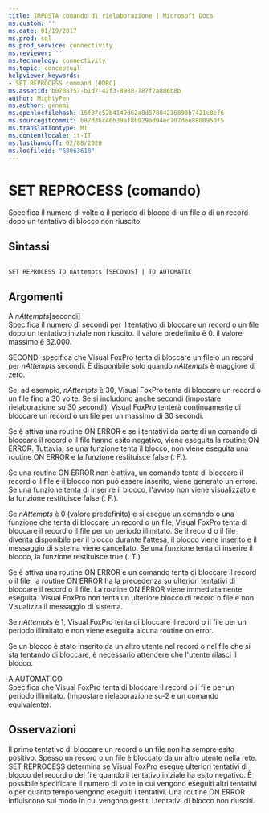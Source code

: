 ```yaml
---
title: IMPOSTA comando di rielaborazione | Microsoft Docs
ms.custom: ''
ms.date: 01/19/2017
ms.prod: sql
ms.prod_service: connectivity
ms.reviewer: ''
ms.technology: connectivity
ms.topic: conceptual
helpviewer_keywords:
- SET REPROCESS command [ODBC]
ms.assetid: b0708757-b1d7-42f3-8988-787f2a806b8b
author: MightyPen
ms.author: genemi
ms.openlocfilehash: 16f87c52b4149d62a8d57884216890b7421e8ef6
ms.sourcegitcommit: b87d36c46b39af8b929ad94ec707dee8800950f5
ms.translationtype: MT
ms.contentlocale: it-IT
ms.lasthandoff: 02/08/2020
ms.locfileid: "68063618"
---
```

# <a name="set-reprocess-command"></a>SET REPROCESS (comando)
Specifica il numero di volte o il periodo di blocco di un file o di un record dopo un tentativo di blocco non riuscito.  
  
## <a name="syntax"></a>Sintassi  
  
```  
  
SET REPROCESS TO nAttempts [SECONDS] | TO AUTOMATIC  
```  
  
## <a name="arguments"></a>Argomenti  
 A *nAttempts*[secondi]  
 Specifica il numero di secondi per il tentativo di bloccare un record o un file dopo un tentativo iniziale non riuscito. Il valore predefinito è 0. il valore massimo è 32.000.  
  
 SECONDI specifica che Visual FoxPro tenta di bloccare un file o un record per *nAttempts* secondi. È disponibile solo quando *nAttempts* è maggiore di zero.  
  
 Se, ad esempio, *nAttempts* è 30, Visual FoxPro tenta di bloccare un record o un file fino a 30 volte. Se si includono anche secondi (impostare rielaborazione su 30 secondi), Visual FoxPro tenterà continuamente di bloccare un record o un file per un massimo di 30 secondi.  
  
 Se è attiva una routine ON ERROR e se i tentativi da parte di un comando di bloccare il record o il file hanno esito negativo, viene eseguita la routine ON ERROR. Tuttavia, se una funzione tenta il blocco, non viene eseguita una routine ON ERROR e la funzione restituisce false (. F.).  
  
 Se una routine ON ERROR non è attiva, un comando tenta di bloccare il record o il file e il blocco non può essere inserito, viene generato un errore. Se una funzione tenta di inserire il blocco, l'avviso non viene visualizzato e la funzione restituisce false (. F.).  
  
 Se *nAttempts* è 0 (valore predefinito) e si esegue un comando o una funzione che tenta di bloccare un record o un file, Visual FoxPro tenta di bloccare il record o il file per un periodo illimitato. Se il record o il file diventa disponibile per il blocco durante l'attesa, il blocco viene inserito e il messaggio di sistema viene cancellato. Se una funzione tenta di inserire il blocco, la funzione restituisce true (. T.)  
  
 Se è attiva una routine ON ERROR e un comando tenta di bloccare il record o il file, la routine ON ERROR ha la precedenza su ulteriori tentativi di bloccare il record o il file. La routine ON ERROR viene immediatamente eseguita. Visual FoxPro non tenta un ulteriore blocco di record o file e non Visualizza il messaggio di sistema.  
  
 Se *nAttempts* è 1, Visual FoxPro tenta di bloccare il record o il file per un periodo illimitato e non viene eseguita alcuna routine on error.  
  
 Se un blocco è stato inserito da un altro utente nel record o nel file che si sta tentando di bloccare, è necessario attendere che l'utente rilasci il blocco.  
  
 A AUTOMATICO  
 Specifica che Visual FoxPro tenta di bloccare il record o il file per un periodo illimitato. (Impostare rielaborazione su-2 è un comando equivalente).  
  
## <a name="remarks"></a>Osservazioni  
 Il primo tentativo di bloccare un record o un file non ha sempre esito positivo. Spesso un record o un file è bloccato da un altro utente nella rete. SET REPROCESS determina se Visual FoxPro esegue ulteriori tentativi di blocco del record o del file quando il tentativo iniziale ha esito negativo. È possibile specificare il numero di volte in cui vengono eseguiti altri tentativi o per quanto tempo vengono eseguiti i tentativi. Una routine ON ERROR influiscono sul modo in cui vengono gestiti i tentativi di blocco non riusciti.
